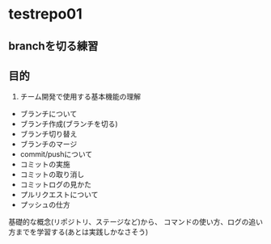 # testrepo01

## branchを切る練習

## 目的
1. チーム開発で使用する基本機能の理解
 - ブランチについて
  - ブランチ作成(ブランチを切る)
  - ブランチ切り替え
  - ブランチのマージ
 - commit/pushについて
  - コミットの実施
  - コミットの取り消し
  - コミットログの見かた
  - プルリクエストについて
  - プッシュの仕方

基礎的な概念(リポジトリ、ステージなど)から、
コマンドの使い方、ログの追い方までを学習する(あとは実践しかなさそう)
